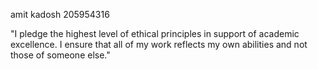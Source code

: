 amit kadosh 205954316

"I pledge the highest level of ethical principles in support of academic excellence.
 I ensure that all of my work reflects my own abilities and not those of someone else."

